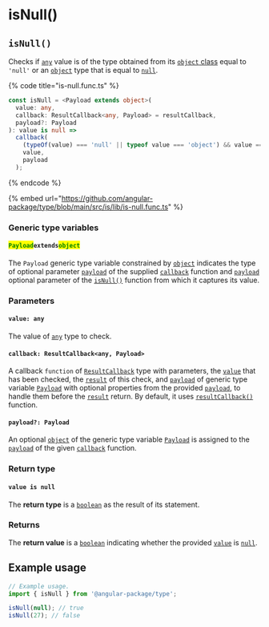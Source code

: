 # isNull()

## `isNull()`

Checks if [`any`](https://www.typescriptlang.org/docs/handbook/2/everyday-types.html#any) value is of the type obtained from its [`object` class](https://developer.mozilla.org/en-US/docs/Web/JavaScript/Reference/Global\_Objects/Object/toString#using\_tostring\_to\_detect\_object\_class) equal to `'null'` or an [`object`](https://developer.mozilla.org/en-US/docs/Web/JavaScript/Reference/Global\_Objects/Object) type that is equal to [`null`](https://developer.mozilla.org/en-US/docs/Web/JavaScript/Reference/Global\_Objects/null).

{% code title="is-null.func.ts" %}
```typescript
const isNull = <Payload extends object>(
  value: any,
  callback: ResultCallback<any, Payload> = resultCallback,
  payload?: Payload
): value is null =>
  callback(
    (typeOf(value) === 'null' || typeof value === 'object') && value === null,
    value,
    payload
  );
```
{% endcode %}

{% embed url="https://github.com/angular-package/type/blob/main/src/is/lib/is-null.func.ts" %}

### Generic type variables

#### <mark style="color:green;">**`Payload`**</mark>**`extends`**<mark style="color:green;">**`object`**</mark>

The `Payload` generic type variable constrained by [`object`](https://www.typescriptlang.org/docs/handbook/basic-types.html#object) indicates the type of optional parameter [`payload`](../types/resultcallback.md#payload-payload) of the supplied [`callback`](isnull.md#callback-resultcallback-less-than-any-payload-greater-than) function and [`payload`](isnull.md#payload-payload) optional parameter of the [`isNull()`](isnull.md#isnull) function from which it captures its value.

### Parameters

#### `value: any`

The value of [`any`](https://www.typescriptlang.org/docs/handbook/2/everyday-types.html#any) type to check.

#### `callback: ResultCallback<any, Payload>`

A callback `function` of [`ResultCallback`](../types/resultcallback.md) type with parameters, the [`value`](isnull.md#value-any) that has been checked, the [`result`](../types/resultcallback.md#result-boolean) of this check, and [`payload`](../types/resultcallback.md#payload-payload) of generic type variable [`Payload`](isnull.md#payloadextendsobject) with optional properties from the provided [`payload`](isnull.md#payload-payload), to handle them before the [`result`](../types/resultcallback.md#result-boolean) return. By default, it uses [`resultCallback()`](../helper/resultcallback.md) function.

#### `payload?: Payload`

An optional [`object`](https://developer.mozilla.org/en-US/docs/Web/JavaScript/Reference/Global\_Objects/Object) of the generic type variable [`Payload`](isnull.md#payloadextendsobject) is assigned to the [`payload`](../types/resultcallback.md#payload-payload) of the given [`callback`](isnull.md#callback-resultcallback-less-than-any-payload-greater-than) function.

### Return type

#### `value is null`

The **return type** is a [`boolean`](https://www.typescriptlang.org/docs/handbook/basic-types.html#boolean) as the result of its statement.

### Returns

The **return value** is a [`boolean`](https://developer.mozilla.org/en-US/docs/Web/JavaScript/Reference/Global\_Objects/Boolean) indicating whether the provided [`value`](isnull.md#value-any) is [`null`](https://developer.mozilla.org/en-US/docs/Web/JavaScript/Reference/Global\_Objects/null).

## Example usage

```typescript
// Example usage.
import { isNull } from '@angular-package/type';

isNull(null); // true
isNull(27); // false
```
